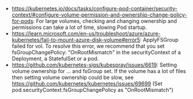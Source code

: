 - https://kubernetes.io/docs/tasks/configure-pod-container/security-context/#configure-volume-permission-and-ownership-change-policy-for-pods: For large volumes, checking and changing ownership and permissions can take a lot of time, slowing Pod startup.
- https://learn.microsoft.com/en-us/troubleshoot/azure/azure-kubernetes/fail-to-mount-azure-disk-volume#error5: ApplyFSGroup failed for vol. To resolve this error, we recommend that you set fsGroupChangePolicy: "OnRootMismatch" in the securityContext of a Deployment, a StatefulSet or a pod.
- https://github.com/kubernetes-sigs/kubespray/issues/6619: Setting volume ownership for ... and fsGroup set. If the volume has a lot of files then setting volume ownership could be slow, see https://github.com/kubernetes/kubernetes/issues/69699 (Set pod.securityContext.fsGroupChangePolicy as "OnRootMismatch")
